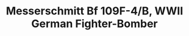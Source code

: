 ---
layout: product
title: "Messerschmitt Bf 109F-4/B, WWII German Fighter-Bomber"
price: "TBA" 
desc: "Maketa"
img_path: "/assets/img/ICM 48104.webp"
brand: "N/A"
available: false
special_offer: false
new: false
soon: false
cat: "010000"
subcat: "013600"
subsubcat: "0N/A"
sifra: "ICM 48104"
popular: false
spec: false
---